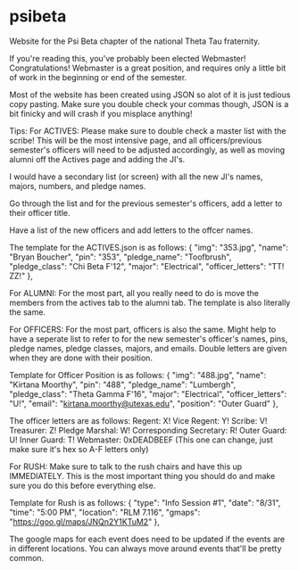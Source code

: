 psibeta
=======

Website for the Psi Beta chapter of the national Theta Tau fraternity.

If you're reading this, you've probably been elected Webmaster! Congratulations!
Webmaster is a great position, and requires only a little bit of work in the beginning or end of the semester.

Most of the website has been created using JSON so alot of it is just tedious copy pasting. Make sure you double check your commas though, JSON is a bit finicky and will crash if you misplace anything!


Tips:
For ACTIVES:
Please make sure to double check a master list with the scribe! This will be the most intensive page, and all officers/previous semester's officers will need to be adjusted accordingly, as well as moving alumni off the Actives page and adding the JI's.

I would have a secondary list (or screen) with all the new JI's names, majors, numbers, and pledge names.

Go through the list and for the previous semester's officers, add a letter to their officer title.

Have a list of the new officers and add letters to the offcer names.

The template for the ACTIVES.json is as follows:
		{
            "img": "353.jpg",
            "name": "Bryan Boucher",
            "pin": "353",
            "pledge_name": "Toofbrush",
            "pledge_class": "Chi Beta F'12",
            "major": "Electrical",
            "officer_letters": "TT! ZZ!"
        },



For ALUMNI:
For the most part, all you really need to do is move the members from the actives tab to the alumni tab. The template is also literally the same.



For OFFICERS:
For the most part, officers is also the same. Might help to have a seperate list to refer to for the new semester's officer's names, pins, pledge names, pledge classes, majors, and emails. Double letters are given when they are done with their position.

Template for Officer Position is as follows:
		{
            "img": "488.jpg",
            "name": "Kirtana Moorthy",
            "pin": "488",
            "pledge_name": "Lumbergh",
            "pledge_class": "Theta Gamma F'16",
            "major": "Electrical",
            "officer_letters": "U!",
            "email": "kirtana.moorthy@utexas.edu",
            "position": "Outer Guard"
        },

The officer letters are as follows:
Regent: X!
Vice Regent: Y!
Scribe: V!
Treasurer: Z!
Pledge Marshal: W!
Corresponding Secretary: R!
Outer Guard: U!
Inner Guard: T!
Webmaster: 0xDEADBEEF (This one can change, just make sure it's hex so A-F letters only)

For RUSH:
Make sure to talk to the rush chairs and have this up IMMEDIATELY. This is the most important thing you should do and make sure you do this before everything else.

Template for Rush is as follows:
		{
            "type": "Info Session #1",
            "date": "8/31",
            "time": "5:00 PM",
            "location": "RLM 7.116",
            "gmaps": "https://goo.gl/maps/JNQn2Y1KTuM2"
        },

The google maps for each event does need to be updated if the events are in different locations. You can always move around events that'll be pretty common.
